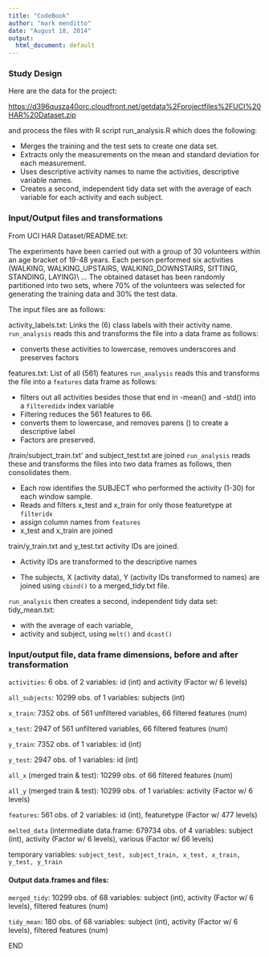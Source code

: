 ```yaml
---
title: "CodeBook"
author: "mark menditto"
date: "August 18, 2014"
output:
  html_document: default
---
```


### Study Design

Here are the data for the project: 

https://d396qusza40orc.cloudfront.net/getdata%2Fprojectfiles%2FUCI%20HAR%20Dataset.zip 

and process the files with R script run_analysis.R which does the following: 

* Merges the training and the test sets to create one data set.
* Extracts only the measurements on the mean and standard deviation for each measurement. 
* Uses descriptive activity names to name the activities, descriptive variable names. 
* Creates a second, independent tidy data set with the average of each variable for each activity and each subject. 

### Input/Output files and transformations

From UCI HAR Dataset/README.txt:

The experiments have been carried out with a group of 30 volunteers within an age bracket of 19-48 years. 
Each person performed six activities \(WALKING, WALKING_UPSTAIRS, WALKING_DOWNSTAIRS, SITTING, STANDING, LAYING)\ ... 
The obtained dataset has been randomly partitioned into two sets, where 70% of the volunteers was selected for generating the training data and 30% the test data.

The input files are as follows: 

activity_labels.txt: Links the (6) class labels with their activity name. 
`run_analysis` reads this and transforms the file into a data frame as follows:

* converts these activities to lowercase, removes underscores and preserves factors

features.txt: List of all (561) features
`run_analysis` reads this and transforms the file into a `features` data frame as follows:

* filters out all activities besides those that end in -mean() and -std() into a `filteredidx` index variable
* Filtering reduces the 561 features to 66. 
* converts them to lowercase, and removes parens () to create a descriptive label
* Factors are preserved.

/train/subject_train.txt' and subject_test.txt are joined
`run_analysis` reads these and transforms the files into two data frames as follows, then consolidates them.

* Each row identifies the SUBJECT who performed the activity (1-30) for each window sample. 
* Reads and filters x_test and x_train for only those featuretype at `filteridx`
* assign column names from `features`
* x_test and x_train are joined

train/y_train.txt and y_test.txt activity IDs are joined. 

* Activity IDs are transformed to the descriptive names

* The subjects, X (activity data), Y (activity IDs transformed to names) are joined using `cbind()` to a merged_tidy.txt file. 

`run_analysis` then creates a second, independent tidy data set: tidy_mean.txt: 

* with the average of each variable, 
* activity and subject, using `melt()` and `dcast()`


### Input/output file, data frame dimensions, before and after transformation

`activities`: 6 obs. of 2 variables: id (int) and activity (Factor w/ 6 levels)

`all_subjects`: 10299 obs. of 1 variables: subjects (int)

`x_train`: 7352 obs. of 561 unfiltered variables, 66 filtered features (num)

`x_test`: 2947 of 561 unfiltered variables, 66 filtered features (num)

`y_train`: 7352 obs. of 1 variables: id (int)

`y_test`: 2947 obs. of 1 variables: id (int)

`all_x` (merged train & test): 10299 obs. of 66 filtered features (num)

`all_y` (merged train & test): 10299 obs. of 1 variables: activity (Factor w/ 6 levels)

`features`: 561 obs. of 2 variables: id (int), featuretype (Factor w/ 477 levels)

`melted_data` (intermediate data.frame: 679734 obs. of 4 variables: 
  subject (int), activity (Factor w/ 6 levels), various (Factor w/ 66 levels)

temporary variables: 
  `subject_test, subject_train, x_test, x_train, y_test, y_train`

#### Output data.frames and files:

`merged_tidy`: 10299 obs. of 68 variables: subject (int), activity (Factor w/ 6 levels), filtered features (num)

`tidy_mean`: 180 obs. of 68 variables: subject (int), activity (Factor w/ 6 levels), filtered features (num)


END